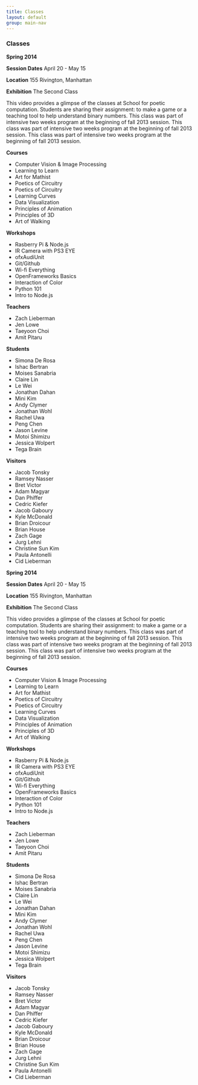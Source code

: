 ```yaml
---
title: Classes
layout: default
group: main-nav
---
```


<section class="current-tab">
<div class="centering-wrapper">
<h3>Classes</h3>
</div>
</section>

<section class="content-wrapper">
<div class="content-wrapper classes">

<article class="content classes">
<div class="content classes flex-wrapper">

<div class="content-info-wrapper classes">
<div class="content-title-info classes">
<p class="title"><b>Spring 2014</b></p>
<p class="date"><b>Session Dates</b> April 20 - May 15</p>
<p class="date"><b>Location</b> 155 Rivington, Manhattan</p>
<p class="date"><b>Exhibition</b> The Second Class</p>
</div>
<div class="content-details classes">
<p>This video provides a glimpse of the classes at School for poetic computation. Students are sharing their assignment: to make a game or a teaching tool to help understand binary numbers. This class was part of intensive two weeks program at the beginning of fall 2013 session. This class was part of intensive two weeks program at the beginning of fall 2013 session. This class was part of intensive two weeks program at the beginning of fall 2013 session.</p>
</div>
</div>
<div class="content-image classes" style="background-image:url('/img/assets/images/blog/our_first_homework.png')">
</div>
</div>

<div class="content classes flex-wrapper">
<div class="content-info-wrapper classes">
<div class="content-details classes participating-people">
<b>Courses</b>
<ul>
<li>Computer Vision & Image Processing</li>
<li>Learning to Learn</li>
<li>Art for Mathist</li>
<li>Poetics of Circuitry</li>
<li>Poetics of Circuitry</li>
<li>Learning Curves</li>
<li>Data Visualization</li>
<li>Principles of Animation</li>
<li>Principles of 3D</li>
<li>Art of Walking</li>
</ul>
<div class="content-details classes participating-people">
<b>Workshops</b>
<ul>
<li>Rasberry Pi & Node.js</li>
<li>IR Camera with PS3 EYE</li>
<li>ofxAudiUnit</li>
<li>Git/Github</li>
<li>Wi-fi Everything</li>
<li>OpenFrameworks Basics</li>
<li>Interaction of Color</li>
<li>Python 101</li>
<li>Intro to Node.js</li>
</ul>
</div>
</div>
<div class="content-details classes participating-people">
<b>Teachers</b>
<ul>
<li><div class="profile-pic"></div>Zach Lieberman</li>
<li><div class="profile-pic"></div>Jen Lowe</li>
<li><div class="profile-pic"></div>Taeyoon Choi</li>
<li><div class="profile-pic"></div>Amit Pitaru</li>
</ul>
<div class="content-details classes participating-people">
<b>Students</b>
<ul>
<li><div class="profile-pic"></div>Simona De Rosa</li>
<li><div class="profile-pic"></div>Ishac Bertran</li>
<li><div class="profile-pic"></div>Moises Sanabria</li>
<li><div class="profile-pic"></div>Claire Lin</li>
<li><div class="profile-pic"></div>Le Wei</li>
<li><div class="profile-pic"></div>Jonathan Dahan</li>
<li><div class="profile-pic"></div>Mini Kim</li>
<li><div class="profile-pic"></div>Andy Clymer</li>
<li><div class="profile-pic"></div>Jonathan Wohl</li>
<li><div class="profile-pic"></div>Rachel Uwa</li>
<li><div class="profile-pic"></div>Peng Chen</li>
<li><div class="profile-pic"></div>Jason Levine</li>
<li><div class="profile-pic"></div>Motoi Shimizu</li>
<li><div class="profile-pic"></div>Jessica Wolpert</li>
<li><div class="profile-pic"></div>Tega Brain</li>
</ul>
</div>
</div>

<div class="content-details classes participating-people">
<b>Visitors</b>
<ul>
<li><div class="profile-pic"></div>Jacob Tonsky</li>
<li><div class="profile-pic"></div>Ramsey Nasser</li>
<li><div class="profile-pic"></div>Bret Victor</li>
<li><div class="profile-pic"></div>Adam Magyar</li>
<li><div class="profile-pic"></div>Dan Phiffer</li>
<li><div class="profile-pic"></div>Cedric Kiefer</li>
<li><div class="profile-pic"></div>Jacob Gaboury</li>
<li><div class="profile-pic"></div>Kyle McDonald</li>
<li><div class="profile-pic"></div>Brian Droicour</li>
<li><div class="profile-pic"></div>Brian House</li>
<li><div class="profile-pic"></div>Zach Gage</li>
<li><div class="profile-pic"></div>Jurg Lehni</li>
<li><div class="profile-pic"></div>Christine Sun Kim</li>
<li><div class="profile-pic"></div>Paula Antonelli</li>
<li><div class="profile-pic"></div>Cid Lieberman</li>
</ul>
</div>
</div>
</div>
</article>



<article class="content classes">
<div class="content classes flex-wrapper">

<div class="content-info-wrapper classes">
<div class="content-title-info classes">
<p class="title"><b>Spring 2014</b></p>
<p class="date"><b>Session Dates</b> April 20 - May 15</p>
<p class="date"><b>Location</b> 155 Rivington, Manhattan</p>
<p class="date"><b>Exhibition</b> The Second Class</p>
</div>
<div class="content-details classes">
<p>This video provides a glimpse of the classes at School for poetic computation. Students are sharing their assignment: to make a game or a teaching tool to help understand binary numbers. This class was part of intensive two weeks program at the beginning of fall 2013 session. This class was part of intensive two weeks program at the beginning of fall 2013 session. This class was part of intensive two weeks program at the beginning of fall 2013 session.</p>
</div>
</div>
<div class="content-image classes" style="background-image:url('/img/assets/images/courses/computer_vision.jpg')">
</div>
</div>

<div class="content classes flex-wrapper">
<div class="content-info-wrapper classes">
<div class="content-details classes participating-people">
<b>Courses</b>
<ul>
<li>Computer Vision & Image Processing</li>
<li>Learning to Learn</li>
<li>Art for Mathist</li>
<li>Poetics of Circuitry</li>
<li>Poetics of Circuitry</li>
<li>Learning Curves</li>
<li>Data Visualization</li>
<li>Principles of Animation</li>
<li>Principles of 3D</li>
<li>Art of Walking</li>
</ul>
<div class="content-details classes participating-people">
<b>Workshops</b>
<ul>
<li>Rasberry Pi & Node.js</li>
<li>IR Camera with PS3 EYE</li>
<li>ofxAudiUnit</li>
<li>Git/Github</li>
<li>Wi-fi Everything</li>
<li>OpenFrameworks Basics</li>
<li>Interaction of Color</li>
<li>Python 101</li>
<li>Intro to Node.js</li>
</ul>
</div>
</div>
<div class="content-details classes participating-people">
<b>Teachers</b>
<ul>
<li><div class="profile-pic"></div>Zach Lieberman</li>
<li><div class="profile-pic"></div>Jen Lowe</li>
<li><div class="profile-pic"></div>Taeyoon Choi</li>
<li><div class="profile-pic"></div>Amit Pitaru</li>
</ul>
<div class="content-details classes participating-people">
<b>Students</b>
<ul>
<li><div class="profile-pic"></div>Simona De Rosa</li>
<li><div class="profile-pic"></div>Ishac Bertran</li>
<li><div class="profile-pic"></div>Moises Sanabria</li>
<li><div class="profile-pic"></div>Claire Lin</li>
<li><div class="profile-pic"></div>Le Wei</li>
<li><div class="profile-pic"></div>Jonathan Dahan</li>
<li><div class="profile-pic"></div>Mini Kim</li>
<li><div class="profile-pic"></div>Andy Clymer</li>
<li><div class="profile-pic"></div>Jonathan Wohl</li>
<li><div class="profile-pic"></div>Rachel Uwa</li>
<li><div class="profile-pic"></div>Peng Chen</li>
<li><div class="profile-pic"></div>Jason Levine</li>
<li><div class="profile-pic"></div>Motoi Shimizu</li>
<li><div class="profile-pic"></div>Jessica Wolpert</li>
<li><div class="profile-pic"></div>Tega Brain</li>
</ul>
</div>
</div>

<div class="content-details classes participating-people">
<b>Visitors</b>
<ul>
<li><div class="profile-pic"></div>Jacob Tonsky</li>
<li><div class="profile-pic"></div>Ramsey Nasser</li>
<li><div class="profile-pic"></div>Bret Victor</li>
<li><div class="profile-pic"></div>Adam Magyar</li>
<li><div class="profile-pic"></div>Dan Phiffer</li>
<li><div class="profile-pic"></div>Cedric Kiefer</li>
<li><div class="profile-pic"></div>Jacob Gaboury</li>
<li><div class="profile-pic"></div>Kyle McDonald</li>
<li><div class="profile-pic"></div>Brian Droicour</li>
<li><div class="profile-pic"></div>Brian House</li>
<li><div class="profile-pic"></div>Zach Gage</li>
<li><div class="profile-pic"></div>Jurg Lehni</li>
<li><div class="profile-pic"></div>Christine Sun Kim</li>
<li><div class="profile-pic"></div>Paula Antonelli</li>
<li><div class="profile-pic"></div>Cid Lieberman</li>
</ul>
</div>
</div>
</div>
</article>


</div>

</section>